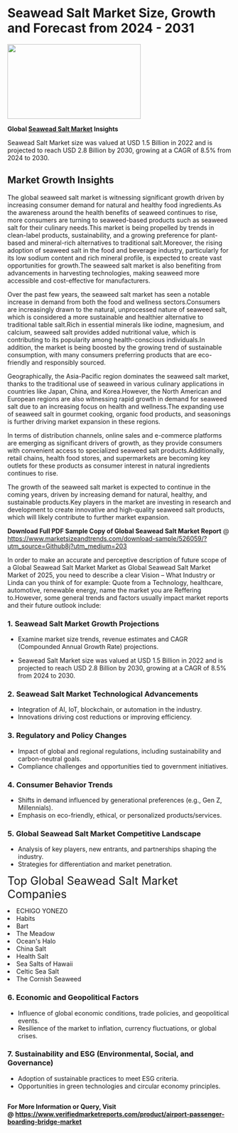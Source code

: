 <H1>Seawead Salt Market Size, Growth and Forecast from 2024 - 2031</H1><img class="aligncenter size-medium wp-image-584254" src="https://thirdeyenews.in/wp-content/uploads/2024/09/Global-Market-Research-300x168.jpeg" alt="" width="300" height="168" /><p><strong>Global&nbsp;<a href="https://www.marketsizeandtrends.com/download-sample/526059/?utm_source=Github8j?utm_medium=203">Seawead Salt Market</a> Insights</strong></p><p>Seawead Salt Market size was valued at USD 1.5 Billion in 2022 and is projected to reach USD 2.8 Billion by 2030, growing at a CAGR of 8.5% from 2024 to 2030.</p><p><h2>Market Growth Insights</h2> <p>The global seaweed salt market is witnessing significant growth driven by increasing consumer demand for natural and healthy food ingredients.As the awareness around the health benefits of seaweed continues to rise, more consumers are turning to seaweed-based products such as seaweed salt for their culinary needs.This market is being propelled by trends in clean-label products, sustainability, and a growing preference for plant-based and mineral-rich alternatives to traditional salt.Moreover, the rising adoption of seaweed salt in the food and beverage industry, particularly for its low sodium content and rich mineral profile, is expected to create vast opportunities for growth.The seaweed salt market is also benefiting from advancements in harvesting technologies, making seaweed more accessible and cost-effective for manufacturers.</p> <p>Over the past few years, the seaweed salt market has seen a notable increase in demand from both the food and wellness sectors.Consumers are increasingly drawn to the natural, unprocessed nature of seaweed salt, which is considered a more sustainable and healthier alternative to traditional table salt.Rich in essential minerals like iodine, magnesium, and calcium, seaweed salt provides added nutritional value, which is contributing to its popularity among health-conscious individuals.In addition, the market is being boosted by the growing trend of sustainable consumption, with many consumers preferring products that are eco-friendly and responsibly sourced.</p> <p>Geographically, the Asia-Pacific region dominates the seaweed salt market, thanks to the traditional use of seaweed in various culinary applications in countries like Japan, China, and Korea.However, the North American and European regions are also witnessing rapid growth in demand for seaweed salt due to an increasing focus on health and wellness.The expanding use of seaweed salt in gourmet cooking, organic food products, and seasonings is further driving market expansion in these regions.</p> <p>In terms of distribution channels, online sales and e-commerce platforms are emerging as significant drivers of growth, as they provide consumers with convenient access to specialized seaweed salt products.Additionally, retail chains, health food stores, and supermarkets are becoming key outlets for these products as consumer interest in natural ingredients continues to rise.</p> <p>The growth of the seaweed salt market is expected to continue in the coming years, driven by increasing demand for natural, healthy, and sustainable products.Key players in the market are investing in research and development to create innovative and high-quality seaweed salt products, which will likely contribute to further market expansion.</p> <p><span class=""><strong>Download Full PDF Sample Copy of Global Seawead Salt Market Report</strong> @ <a href="https://www.marketsizeandtrends.com/download-sample/526059/?utm_source=Github8j?utm_medium=203" target="_blank">https://www.marketsizeandtrends.com/download-sample/526059/?utm_source=Github8j?utm_medium=203</a></span></p><p>In order to make an accurate and perceptive description of future scope of a Global&nbsp;Seawead Salt Market Market as Global&nbsp;Seawead Salt Market Market of 2025, you need to describe a clear Vision &ndash; What Industry or Linda can you think of for example: Quote from a Technology, healthcare, automotive, renewable energy, name the market you are Reffering to.However, some general trends and factors usually impact market reports and their future outlook include:</p><h3>1.&nbsp;<strong>Seawead Salt Market Growth Projections</strong></h3><ul><li>Examine market size trends, revenue estimates and CAGR (Compounded Annual Growth Rate) projections.</li><li><p>Seawead Salt Market size was valued at USD 1.5 Billion in 2022 and is projected to reach USD 2.8 Billion by 2030, growing at a CAGR of 8.5% from 2024 to 2030.</p></li></ul><h3>2.&nbsp;<strong>Seawead Salt Market Technological Advancements</strong></h3><ul><li>Integration of AI, IoT, blockchain, or automation in the industry.</li><li>Innovations driving cost reductions or improving efficiency.</li></ul><h3>3.&nbsp;<strong>Regulatory and Policy Changes</strong></h3><ul><li>Impact of global and regional regulations, including sustainability and carbon-neutral goals.</li><li>Compliance challenges and opportunities tied to government initiatives.</li></ul><h3>4.&nbsp;<strong>Consumer Behavior Trends</strong></h3><ul><li>Shifts in demand influenced by generational preferences (e.g., Gen Z, Millennials).</li><li>Emphasis on eco-friendly, ethical, or personalized products/services.</li></ul><h3>5.&nbsp;<strong>Global Seawead Salt Market Competitive Landscape</strong></h3><ul><li>Analysis of key players, new entrants, and partnerships shaping the industry.</li><li>Strategies for differentiation and market penetration.</li></ul><p data-pm-slice="1 1 []"><span style="color: inherit; font-family: inherit; font-size: 25px;">Top Global Seawead Salt Market Companies</span></p><div class="" data-test-id=""><p><li>ECHIGO YONEZO</li><li> Habits</li><li> Bart</li><li> The Meadow</li><li> Ocean's Halo</li><li> China Salt</li><li> Health Salt</li><li> Sea Salts of Hawaii</li><li> Celtic Sea Salt</li><li> The Cornish Seaweed</li></p></div><h3>6.&nbsp;<strong>Economic and Geopolitical Factors</strong></h3><ul><li>Influence of global economic conditions, trade policies, and geopolitical events.</li><li>Resilience of the market to inflation, currency fluctuations, or global crises.</li></ul><h3>7.&nbsp;<strong>Sustainability and ESG (Environmental, Social, and Governance)</strong></h3><ul><li>Adoption of sustainable practices to meet ESG criteria.</li><li>Opportunities in green technologies and circular economy principles.</li></ul><h2><strong style="font-size: 14px;">For More Information or Query, Visit @&nbsp;</strong><a style="background-color: #ffffff; font-size: 14px;" href="https://www.marketsizeandtrends.com/report/seawead-salt-market/" target="_blank">https://www.verifiedmarketreports.com/product/airport-passenger-boarding-bridge-market</a></h2>